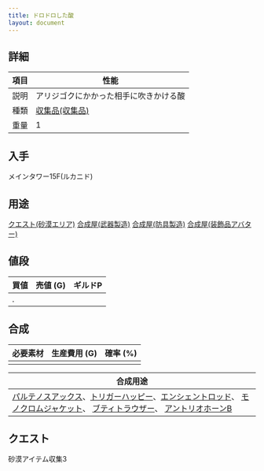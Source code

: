 ```yaml
---
title: ドロドロした酸
layout: document
---
```

## 詳細

|項目|性能|
|---|---|
|説明|アリジゴクにかかった相手に吹きかける酸|
|種類|[収集品(収集品)](収集品(収集品))|
|重量|1|
	 	 	
## 入手

メインタワー15F(ルカニド)

## 用途

[クエスト(砂漠エリア)](クエスト(砂漠エリア))
[合成屋(武器製造)](合成屋(武器製造))
[合成屋(防具製造)](合成屋(防具製造))
[合成屋(装飾品アバター)](合成屋(装飾品アバター))

## 値段

|買値|売値 (G)|ギルドP|
|---|---|---|
|.|||

## 合成

|必要素材|生産費用 (G)|確率 (%)|
|---|---|---|
||||

|合成用途|
|---|
|[パルテノスアックス](パルテノスアックス)、[トリガーハッピー](トリガーハッピー)、[エンシェントロッド](エンシェントロッド)、 [モノクロムジャケット](モノクロムジャケット)、 [ブティトラウザー](ブティトラウザー)、 [アントリオホーンB](アントリオホーンB)|

## クエスト

砂漠アイテム収集3
